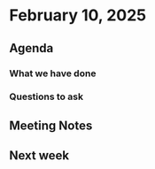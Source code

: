 # February 10, 2025

## Agenda

### What we have done
### Questions to ask


## Meeting Notes


## Next week


